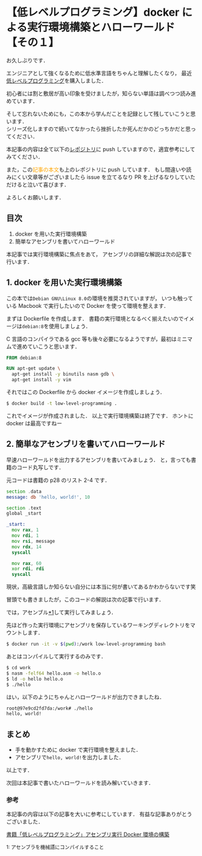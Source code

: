 # 【低レベルプログラミング】docker による実行環境構築とハローワールド 【その１】

お久しぶりです．

エンジニアとして強くなるために低水準言語をちゃんと理解したくなり，
最近[低レベルプログラミング](http://amzn.asia/d/0wGhnsd)を購入しました．

初心者には割と敷居が高い印象を受けましたが，知らない単語は調べつつ読み進めています．

そして忘れないためにも，この本から学んだことを記録として残していこうと思います．  
シリーズ化しますので続いてなかったら挫折したか死んだかのどっちかだと思ってください．

本記事の内容は全て以下の[レポジトリ](https://github.com/k3nt0w/low-level-programing)に push していますので，適宜参考にしてみてください．

また，この<font color=orange>記事の本文</font>も上のレポジトリに push しています．
もし間違いや読みにくい文章等がございましたら issue を立てるなり PR を上げるなりしていただけると泣いて喜びます．

よろしくお願いします．

## 目次

1. docker を用いた実行環境構築
2. 簡単なアセンブリを書いてハローワールド

本記事では実行環境構築に焦点をあて，
アセンブリの詳細な解説は次の記事で行います．

## 1. docker を用いた実行環境構築

この本では`Debian GNU\Linux 8.0`の環境を推奨されていますが，
いつも触っている Macbook で実行したいので Docker を使って環境を整えます．

まずは Dockerfile を作成します．
書籍の実行環境となるべく揃えたいのでイメージは`debian:8`を使用しましょう．

C 言語のコンパイラである gcc 等も後々必要になるようですが，最初はミニマムで進めていこうと思います．

```Dockerfile
FROM debian:8

RUN apt-get update \
  apt-get install -y binutils nasm gdb \
  apt-get install -y vim
```

それではこの Dockerfile から docker イメージを作成しましょう．

```sh
$ docker build -t low-level-programming .
```

これでイメージが作成されました．
以上で実行環境構築は終了です．
ホントに docker は最高ですねー

## 2. 簡単なアセンブリを書いてハローワールド

早速ハローワールドを出力するアセンブリを書いてみましょう．
と，言っても書籍のコード丸写しです．

元コードは書籍の p28 のリスト 2-4 です．

```asm
section .data
message: db 'hello, world!', 10

section .text
global _start

_start:
  mov rax, 1
  mov rdi, 1
  mov rsi, message
  mov rdx, 14
  syscall

  mov rax, 60
  xor rdi, rdi
  syscall
```

現状，高級言語しか知らない自分には本当に何が書いてあるかわからないです笑

冒頭でも書きましたが，このコードの解説は次の記事で行います．

では，アセンブル<a href="#1">\*1</a>して実行してみましょう．

先ほど作った実行環境にアセンブリを保存しているワーキングディレクトリをマウントします．

```sh
$ docker run -it -v $(pwd):/work low-level-programming bash
```

あとはコンパイルして実行するのみです．

```sh
$ cd work
$ nasm -felf64 hello.asm -o hello.o
$ ld -o hello hello.o
$ ./hello
```

はい，以下のようにちゃんとハローワールドが出力できましたね．

```sh
root@97e9cd2fd7da:/work# ./hello
hello, world!
```

## まとめ

- 手を動かすために docker で実行環境を整えました．
- アセンブリで`hello, world!`を出力しました．

以上です．

次回は本記事で書いたハローワールドを読み解いていきます．

### 参考

本記事の内容は以下の記事を大いに参考にしています．
有益な記事ありがとうございました．

[書籍「低レベルプログラミング」アセンブリ実行 Docker 環境の構築](https://qiita.com/nirasan/items/0cd03c24a8e6d0e5f8be)

<span id="1" style="font-size:small">1: アセンブラを機械語にコンパイルすること</span>
